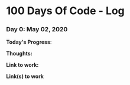 # 100 Days Of Code - Log

### Day 0: May 02, 2020
**Today's Progress**: 

**Thoughts:** 

**Link to work:**



**Link(s) to work**
